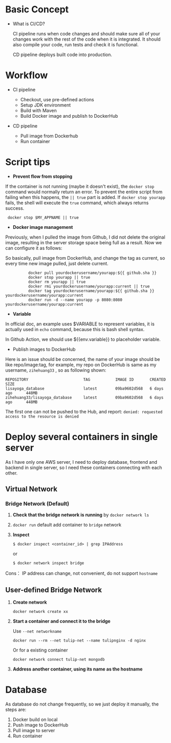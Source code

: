 # Basic Concept

* What is CI/CD?

  CI pipeline runs when code changes and should make sure all of your changes work with the rest of the code when it is integrated. It should also compile your code, run tests and check it is functional. 

  CD pipeline deploys built code into production.





# Workflow

* CI pipeline
  * Checkout, use pre-defined actions
  * Setup JDK environment
  * Build with Maven 
  * Build Docker image and publish to DockerHub

* CD pipeline

  * Pull image from Dockerhub
  * Run container

  





# Script tips

* **Prevent flow from stopping**

If the container is not running (maybe it doesn't exist), the `docker stop` command would normally return an error. To prevent the entire script from failing when this happens, the `|| true` part is added. If `docker stop yourapp` fails, the shell will execute the `true` command, which always returns success.

```
 docker stop $MY_APPNAME || true
```



* **Docker image management** 

Previously, when I pulled the image from Github, I did not delete the original image, resulting in the server storage space being full as a result. Now we can configure it as follows:

So basically, pull image from DockerHub, and change the tag as current, so every time new image pulled, just delete current.

```
          docker pull yourdockerusername/yourapp:${{ github.sha }}
          docker stop yourapp || true
          docker rm yourapp || true
          docker rmi yourdockerusername/yourapp:current || true
          docker tag yourdockerusername/yourapp:${{ github.sha }} yourdockerusername/yourapp:current
          docker run -d --name yourapp -p 8080:8080 yourdockerusername/yourapp:current
```



* **Variable**  

In official doc, an example uses $VARIABLE to represent variables,  it is actually used in `echo` command, because this is bash shell syntax.

In Github Action, we should use ${{env.variable}} to placeholder variable.



* Publish images to DockerHub

Here is an issue should be concerned, the name of your image should be like  repo/image:tag,   for example, my repo on DockerHub is same as my username,  `zihehuang33` ,  so as following shown:

```
REPOSITORY                        TAG           IMAGE ID       CREATED         SIZE
lisayoga_database                 latest        09ba9602d568   6 days ago      448MB
zihehuang33/lisayoga_database     latest        09ba9602d568   6 days ago      448MB
```

The first one can not be pushed to the Hub, and report: `denied: requested access to the resource is denied`

# Deploy several containers in single server 

As I have only one AWS server, I need to deploy database, frontend and backend in single server, so I need these containers connecting with each other.

## Virtual Network 

### Bridge Network (Default)

1. **Check that the bridge network is running** by `docker network ls` 

2. `docker run` default add container to `bridge` network

3. **Inspect** 

   ```
   $ docker inspect <container_id> | grep IPAddress
   ```

   or 

   ```
   $ docker network inspect bridge
   ```



Cons： IP address can change,  not convenient, do not support `hostname`



## User-defined Bridge Network

1. **Create network**

   ```
   docker network create xx
   ```

2. **Start a container and connect it to the bridge**

   Use `--net networkname`

   ```
   docker run --rm --net tulip-net --name tulipnginx -d nginx 
   ```

   Or  for a existing container

   ```
   docker network connect tulip-net mongodb
   ```

   

3. **Address another container, using its name as the hostname**



# Database 

As database do not change frequently, so we just deploy it manually, the steps are:

1. Docker build on local
2. Push image to DockerHub
3. Pull image to server 
4. Run container